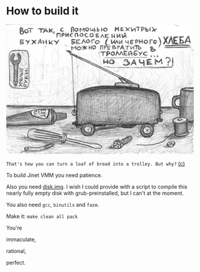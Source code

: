 # How to build it

![buhanka](buhanka.png)

`That's how you can turn a loaf of bread into a trolley. But why?` [(c)](https://borya-spec.livejournal.com/147802.html)

To build Jinet VMM you need patience.

Also you need [disk.img](https://drive.google.com/file/d/1mm_deZUjCQul9x6At3O8XDpfRAmz4tmm/view?usp=sharing). I wish I could provide with a script to compile this nearly fully empty disk with grub-preinstalled, but I can't at the moment.

You also need `gcc`, `binutils` and `fasm`.

Make it: `make clean all pack`

You're

immaculate,

rational,

perfect.
